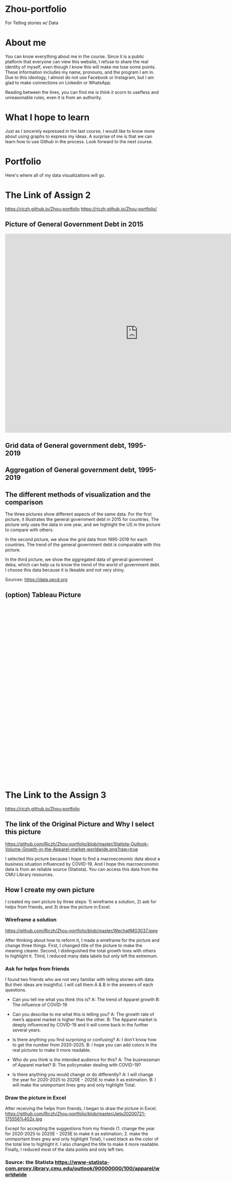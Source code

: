 # Zhou-portfolio
For Telling stories w/ Data

# About me 
You can know everything about me in the course. Since it is a public platform that everyone can view this website, I refuse to share the real identity of myself, even though I know this will make me lose some points. These information includes my name, pronouns, and the program I am in. Due to this ideology, I almost do not use Facebook or Instagram, but I am glad to make connections on Linkedin or WhatsApp. 

Reading between the lines, you can find me is think it scorn to usefless and unreasonable rules, even it is from an authority.
 
# What I hope to learn 
Just as I sincerely expressed in the last course, I would like to know more about using graphs to express my ideas. A surprise of me is that we can learn how to use Github in the process. Look forward to the next course.

# Portfolio
Here's where all of my data visualizations will go.

# The Link of Assign 2
https://riczh.github.io/Zhou-portfolio
https://riczh.github.io/Zhou-portfolio/

## Picture of General Government Debt in 2015

<iframe src="https://data.oecd.org/chart/61OZ" width="860" height="645" style="border: 0" mozallowfullscreen="true" webkitallowfullscreen="true" allowfullscreen="true"><a href="https://data.oecd.org/chart/61OZ" target="_blank">OECD Chart: General government debt, Total, % of GDP, Annual, 2015</a></iframe>

## Grid data of General government debt, 1995-2019

<div class="flourish-embed flourish-chart" data-src="visualisation/3186671" data-url="https://flo.uri.sh/visualisation/3186671/embed"><script src="https://public.flourish.studio/resources/embed.js"></script></div>

## Aggregation of General government debt, 1995-2019

<div class="flourish-embed flourish-chart" data-src="visualisation/3186868" data-url="https://flo.uri.sh/visualisation/3186868/embed"><script src="https://public.flourish.studio/resources/embed.js"></script></div>

## The different methods of visualization and the comparison

The three pictures show different aspects of the same data. For the first picture, it illustrates the general government debt in 2015 for countries. The picture only uses the data in one year, and we highlight the US in the picture to compare with others.

In the second picture, we show the grid data from 1995-2019 for each countries. The trend of the general government debt is comparable with this picture.

In the third picture, we show the aggregated data of general government deba, which can help us to know the trend of the world of government debt. I choose this data because it is likeable and not very shiny.

Sources: https://data.oecd.org

## (option) Tableau Picture
<script type='text/javascript' src='https://prod-useast-a.online.tableau.com/javascripts/api/viz_v1.js'></script><div class='tableauPlaceholder' style='width: 1163px; height: 562px;'><object class='tableauViz' width='1163' height='562' style='display:none;'><param name='host_url' value='https%3A%2F%2Fprod-useast-a.online.tableau.com%2F' /> <param name='embed_code_version' value='3' /> <param name='site_root' value='&#47;t&#47;ricardostableau' /><param name='name' value='Ricardoweek2&#47;Sheet1' /><param name='tabs' value='no' /><param name='toolbar' value='yes' /><param name='showAppBanner' value='false' /></object></div>



# The Link to the Assign 3
https://riczh.github.io/Zhou-portfolio

## The link of the Original Picture and Why I select this picture
https://github.com/Riczh/Zhou-portfolio/blob/master/Statista-Outlook-Volume-Growth-in-the-Apparel-market-worldwide.png?raw=true

I selected this picture because I hope to find a macroeconomic data about a business situation influenced by COVID-19. And I hope this macroeconomic data is from an reliable source (Statista). You can access this data from the CMU Library resources.

## How I create my own picture

I created my own picture by three steps: 1) wireframe a solution, 2) ask for helps from friends, and 3) draw the picture in Excel.

### Wireframe a solution
https://github.com/Riczh/Zhou-portfolio/blob/master/WechatIMG3037.jpeg

After thinking about how to reform it, I made a wireframe for the picture and change three things. First, I changed title of the picture to make the meaning clearer. Second, I distinguished the total growth lines with others to highlight it. Third, I reduced many data labels but only left the extremum.

### Ask for helps from friends

I found two friends who are not very familiar with telling stories with data. But their ideas are insightful. I will call them A & B in the answers of each questions.

- Can you tell me what you think this is?
A: The trend of Apparel growth
B: The influence of COVID-19

- Can you describe to me what this is telling you?
A: The growth rate of men’s apparel market is higher than the other.
B: The Apparel market is deeply influenced by COVID-19 and it will come back in the further several years.
 	
- Is there anything you find surprising or confusing?
A: I don’t know how to get the number from 2020-2025.
B: I hope you can add colors in the real pictures to make it more readable.

- Who do you think is the intended audience for this?
A: The businessman of Apparel market?
B: The policymaker dealing with COVID-19?

- Is there anything you would change or do differently?
A: I will change the year for 2020-2025 to 2020E - 2025E to make it as estimation.
B: I will make the unimportant lines grey and only highlight Total.

### Draw the picture in Excel

After receiving the helps from friends, I began to draw the picture in Excel. 
https://github.com/Riczh/Zhou-portfolio/blob/master/Jietu20200721-175556%402x.jpg

Except for accepting the suggestions from my friends (1. change the year for 2020-2025 to 2020E - 2025E to make it as estimation; 2. make the unimportant lines grey and only highlight Total), I used black as the color of the total line to highlight it. I also changed the title to make it more readable. Finally, I reduced most of the data points and only left two. 

### Source: the Statista https://www-statista-com.proxy.library.cmu.edu/outlook/90000000/100/apparel/worldwide




